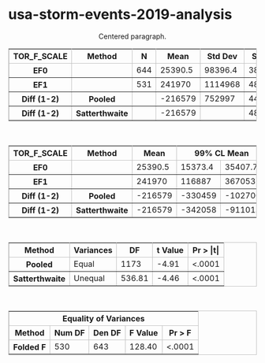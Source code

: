 # usa-storm-events-2019-analysis


<html>
<body>
<p style="text-align:center;">Centered paragraph.</p>
<div align="center">
<table class="table" cellspacing="0" cellpadding="5" rules="all" frame="box" bordercolor="#C1C1C1" summary="Procedure Ttest: Statistics">
<colgroup>
<col>
<col>
</colgroup>
<colgroup>
<col>
<col>
<col>
<col>
<col>
<col>
</colgroup>
<thead>
<tr>
<th class="l b header" scope="col">TOR_F_SCALE</th>
<th class="l b header" scope="col">Method</th>
<th class="r b header" scope="col">N</th>
<th class="r b header" scope="col">Mean</th>
<th class="r b header" scope="col">Std&nbsp;Dev</th>
<th class="r b header" scope="col">Std&nbsp;Err</th>
<th class="r b header" scope="col">Minimum</th>
<th class="r b header" scope="col">Maximum</th>
</tr>
</thead>
<tbody>
<tr>
<th class="l rowheader" scope="row">EF0</th>
<th class="l rowheader" scope="row">&nbsp;</th>
<td class="r data">644</td>
<td class="r data">25390.5</td>
<td class="r data">98396.4</td>
<td class="r data">3877.4</td>
<td class="r data">0</td>
<td class="r data">1380000</td>
</tr>
<tr>
<th class="l rowheader" scope="row">EF1</th>
<th class="l rowheader" scope="row">&nbsp;</th>
<td class="r data">531</td>
<td class="r data">241970</td>
<td class="r data">1114968</td>
<td class="r data">48385.5</td>
<td class="r data">0</td>
<td class="r data">15000000</td>
</tr>
<tr>
<th class="l rowheader" scope="row">Diff (1-2)</th>
<th class="l rowheader" scope="row">Pooled</th>
<td class="r data">&nbsp;</td>
<td class="r data" nowrap>-216579</td>
<td class="r data">752997</td>
<td class="r data">44139.0</td>
<td class="r data">&nbsp;</td>
<td class="r data">&nbsp;</td>
</tr>
<tr>
<th class="l rowheader" scope="row">Diff (1-2)</th>
<th class="l rowheader" scope="row">Satterthwaite</th>
<td class="r data">&nbsp;</td>
<td class="r data" nowrap>-216579</td>
<td class="r data">&nbsp;</td>
<td class="r data">48540.6</td>
<td class="r data">&nbsp;</td>
<td class="r data">&nbsp;</td>
</tr>
</tbody>
</table>
</div>
</div>
<br>
<a name="IDX1"></a>
<div>
<div align="center">
<table class="table" cellspacing="0" cellpadding="5" rules="all" frame="box" bordercolor="#C1C1C1" summary="Procedure Ttest: Confidence Limits">
<colgroup>
<col>
<col>
</colgroup>
<colgroup>
<col>
<col>
<col>
<col>
<col>
<col>
</colgroup>
<thead>
<tr>
<th class="l b header" scope="col">TOR_F_SCALE</th>
<th class="l b header" scope="col">Method</th>
<th class="r b header" scope="col">Mean</th>
<th class="c b header" colspan="2" scope="colgroup">99% CL Mean</th>
<th class="r b header" scope="col">Std&nbsp;Dev</th>
<th class="c b header" colspan="2" scope="colgroup">99% CL Std Dev</th>
</tr>
</thead>
<tbody>
<tr>
<th class="l rowheader" scope="row">EF0</th>
<th class="l rowheader" scope="row">&nbsp;</th>
<td class="r data">25390.5</td>
<td class="r data">15373.4</td>
<td class="r data">35407.7</td>
<td class="r data">98396.4</td>
<td class="r data">91775.4</td>
<td class="r data">105969</td>
</tr>
<tr>
<th class="l rowheader" scope="row">EF1</th>
<th class="l rowheader" scope="row">&nbsp;</th>
<td class="r data">241970</td>
<td class="r data">116887</td>
<td class="r data">367053</td>
<td class="r data">1114968</td>
<td class="r data">1032860</td>
<td class="r data">1210165</td>
</tr>
<tr>
<th class="l rowheader" scope="row">Diff (1-2)</th>
<th class="l rowheader" scope="row">Pooled</th>
<td class="r data" nowrap>-216579</td>
<td class="r data" nowrap>-330459</td>
<td class="r data" nowrap>-102700</td>
<td class="r data">752997</td>
<td class="r data">714855</td>
<td class="r data">795125</td>
</tr>
<tr>
<th class="l rowheader" scope="row">Diff (1-2)</th>
<th class="l rowheader" scope="row">Satterthwaite</th>
<td class="r data" nowrap>-216579</td>
<td class="r data" nowrap>-342058</td>
<td class="r data" nowrap>-91101.0</td>
<td class="r data">&nbsp;</td>
<td class="r data">&nbsp;</td>
<td class="r data">&nbsp;</td>
</tr>
</tbody>
</table>
</div>
</div>
<br>
<a name="IDX2"></a>
<div>
<div align="center">
<table class="table" cellspacing="0" cellpadding="5" rules="all" frame="box" bordercolor="#C1C1C1" summary="Procedure Ttest: T-Tests">
<colgroup>
<col>
</colgroup>
<colgroup>
<col>
<col>
<col>
<col>
</colgroup>
<thead>
<tr>
<th class="l b header" scope="col">Method</th>
<th class="l b header" scope="col">Variances</th>
<th class="r b header" scope="col">DF</th>
<th class="r b header" scope="col">t&nbsp;Value</th>
<th class="r b header" scope="col">Pr&nbsp;&gt;&nbsp;|t|</th>
</tr>
</thead>
<tbody>
<tr>
<th class="l rowheader" scope="row">Pooled</th>
<td class="l data">Equal</td>
<td class="r data">1173</td>
<td class="r data" nowrap>-4.91</td>
<td class="r data">&lt;.0001</td>
</tr>
<tr>
<th class="l rowheader" scope="row">Satterthwaite</th>
<td class="l data">Unequal</td>
<td class="r data">536.81</td>
<td class="r data" nowrap>-4.46</td>
<td class="r data">&lt;.0001</td>
</tr>
</tbody>
</table>
</div>
</div>
<br>
<a name="IDX3"></a>
<div>
<div align="center">
<table class="table" cellspacing="0" cellpadding="5" rules="all" frame="box" bordercolor="#C1C1C1" summary="Procedure Ttest: Equality of Variances">
<colgroup>
<col>
</colgroup>
<colgroup>
<col>
<col>
<col>
<col>
</colgroup>
<thead>
<tr>
<th class="c b header" colspan="5" scope="colgroup">Equality of Variances</th>
</tr>
<tr>
<th class="l b header" scope="col">Method</th>
<th class="r b header" scope="col">Num&nbsp;DF</th>
<th class="r b header" scope="col">Den&nbsp;DF</th>
<th class="r b header" scope="col">F Value</th>
<th class="r b header" scope="col">Pr&nbsp;&gt;&nbsp;F</th>
</tr>
</thead>
<tbody>
<tr>
<th class="l rowheader" scope="row">Folded F</th>
<td class="r data">530</td>
<td class="r data">643</td>
<td class="r data">128.40</td>
<td class="r data">&lt;.0001</td>
</tr>
</tbody>
</table>
</div>
</div>
<br>
</div>
</body>
</html>
